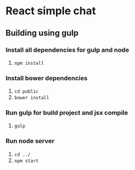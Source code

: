 # React simple chat

## Building using gulp

### Install all dependencies for gulp and node
1. `npm install`

### Install bower dependencies
1. `cd public`
2. `bower install`

### Run gulp for build project and jsx compile
1. `gulp`

### Run node server
1. `cd ../`
2. `npm start`